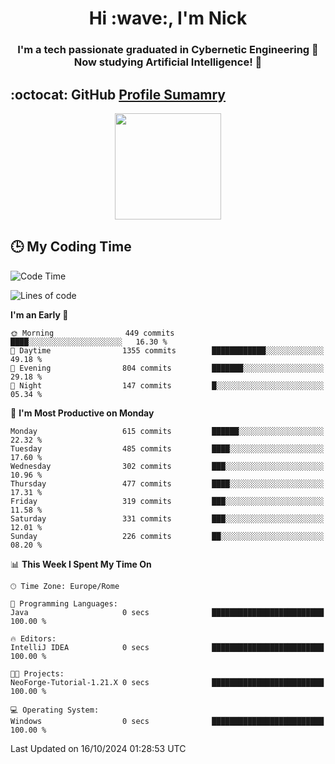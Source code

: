 <h1 align="center">Hi :wave:, I'm Nick</h1>

<h3 align="center">I'm a tech passionate graduated in Cybernetic Engineering 🤖<br>
Now studying Artificial Intelligence! 🧠</h3>


## :octocat: GitHub <a href="https://github.com/vn7n24fzkq/github-profile-summary-cards">Profile Sumamry</a>

<p align="center">
   <img style="height:170px;display:inline-block"  src="http://github-profile-summary-cards.vercel.app/api/cards/profile-details?username=CodeClimberNT&theme=github_dark" />
<!--    <img style="height:170px;display:inline-block"  src="http://github-profile-summary-cards.vercel.app/api/cards/repos-per-language?username=CodeClimberNT&theme=github_dark&exclude=" /> -->
</p>

 ## :clock3: My Coding Time 
 
<!--START_SECTION:waka-->
![Code Time](http://img.shields.io/badge/Code%20Time-372%20hrs%2010%20mins-blue)

![Lines of code](https://img.shields.io/badge/From%20Hello%20World%20I%27ve%20Written-3.1%20million%20lines%20of%20code-blue)

**I'm an Early 🐤** 

```text
🌞 Morning                449 commits         ████░░░░░░░░░░░░░░░░░░░░░   16.30 % 
🌆 Daytime                1355 commits        ████████████░░░░░░░░░░░░░   49.18 % 
🌃 Evening                804 commits         ███████░░░░░░░░░░░░░░░░░░   29.18 % 
🌙 Night                  147 commits         █░░░░░░░░░░░░░░░░░░░░░░░░   05.34 % 
```
📅 **I'm Most Productive on Monday** 

```text
Monday                   615 commits         ██████░░░░░░░░░░░░░░░░░░░   22.32 % 
Tuesday                  485 commits         ████░░░░░░░░░░░░░░░░░░░░░   17.60 % 
Wednesday                302 commits         ███░░░░░░░░░░░░░░░░░░░░░░   10.96 % 
Thursday                 477 commits         ████░░░░░░░░░░░░░░░░░░░░░   17.31 % 
Friday                   319 commits         ███░░░░░░░░░░░░░░░░░░░░░░   11.58 % 
Saturday                 331 commits         ███░░░░░░░░░░░░░░░░░░░░░░   12.01 % 
Sunday                   226 commits         ██░░░░░░░░░░░░░░░░░░░░░░░   08.20 % 
```


📊 **This Week I Spent My Time On** 

```text
🕑︎ Time Zone: Europe/Rome

💬 Programming Languages: 
Java                     0 secs              █████████████████████████   100.00 % 

🔥 Editors: 
IntelliJ IDEA            0 secs              █████████████████████████   100.00 % 

🐱‍💻 Projects: 
NeoForge-Tutorial-1.21.X 0 secs              █████████████████████████   100.00 % 

💻 Operating System: 
Windows                  0 secs              █████████████████████████   100.00 % 
```


 Last Updated on 16/10/2024 01:28:53 UTC
<!--END_SECTION:waka-->

